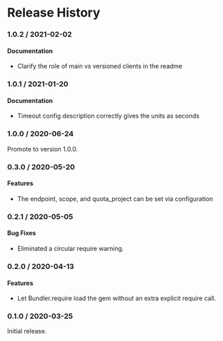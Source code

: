 # Release History

### 1.0.2 / 2021-02-02

#### Documentation

* Clarify the role of main vs versioned clients in the readme

### 1.0.1 / 2021-01-20

#### Documentation

* Timeout config description correctly gives the units as seconds

### 1.0.0 / 2020-06-24

Promote to version 1.0.0.

### 0.3.0 / 2020-05-20

#### Features

* The endpoint, scope, and quota_project can be set via configuration

### 0.2.1 / 2020-05-05

#### Bug Fixes

* Eliminated a circular require warning.

### 0.2.0 / 2020-04-13

#### Features

* Let Bundler.require load the gem without an extra explicit require call.

### 0.1.0 / 2020-03-25

Initial release.
